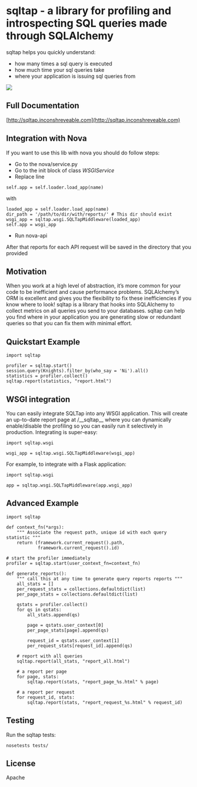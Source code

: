 # sqltap - a library for profiling and introspecting SQL queries made through SQLAlchemy

sqltap helps you quickly understand:

   * how many times a sql query is executed
   * how much time your sql queries take
   * where your application is issuing sql queries from

![](https://inconshreveable.github.io/sqltap/_images/sqltap-report-example.png)

## Full Documentation

[http://sqltap.inconshreveable.com](http://sqltap.inconshreveable.com)


## Integration with Nova

If you want to use this lib with nova you should do follow steps:

   * Go to the nova/service.py
   * Go to the init block of class *WSGIService*
   * Replace line

    self.app = self.loader.load_app(name)

with

    loaded_app = self.loader.load_app(name)
    dir_path = '/path/to/dir/with/reports/' # This dir should exist
    wsgi_app = sqltap.wsgi.SQLTapMiddleware(loaded_app)
    self.app = wsgi_app

   * Run nova-api

After that reports for each API request will be saved in the directory that you provided

## Motivation

When you work at a high level of abstraction, it’s more common for your code to be inefficient and cause performance problems. SQLAlchemy’s ORM is excellent and gives you the flexibility to fix these inefficiencies if you know where to look! sqltap is a library that hooks into SQLAlchemy to collect metrics on all queries you send to your databases. sqltap can help you find where in your application you are generating slow or redundant queries so that you can fix them with minimal effort.

## Quickstart Example
    
    import sqltap
    
    profiler = sqltap.start()
    session.query(Knights).filter_by(who_say = 'Ni').all()
    statistics = profiler.collect()
    sqltap.report(statistics, "report.html")
    
## WSGI integration

You can easily integrate SQLTap into any WSGI application. This will create an up-to-date report page at /\_\_sqltap\_\_ where
you can dynamically enable/disable the profiling so you can easily run it selectively in production. Integrating is super-easy:

    import sqltap.wsgi
    
    wsgi_app = sqltap.wsgi.SQLTapMiddleware(wsgi_app)
    
For example, to integrate with a Flask application:

    import sqltap.wsgi
    
    app = sqltap.wsgi.SQLTapMiddleware(app.wsgi_app)

## Advanced Example

    import sqltap

    def context_fn(*args):
        """ Associate the request path, unique id with each query statistic """
        return (framework.current_request().path,
                framework.current_request().id)

    # start the profiler immediately
    profiler = sqltap.start(user_context_fn=context_fn)

    def generate_reports():
        """ call this at any time to generate query reports reports """
        all_stats = []
        per_request_stats = collections.defaultdict(list)
        per_page_stats = collections.defaultdict(list)

        qstats = profiler.collect()
        for qs in qstats:
            all_stats.append(qs)

            page = qstats.user_context[0]
            per_page_stats[page].append(qs)

            request_id = qstats.user_context[1]
            per_request_stats[request_id].append(qs)

        # report with all queries
        sqltap.report(all_stats, "report_all.html")

        # a report per page
        for page, stats:
            sqltap.report(stats, "report_page_%s.html" % page)

        # a report per request
        for request_id, stats:
            sqltap.report(stats, "report_request_%s.html" % request_id)

## Testing
Run the sqltap tests:

    nosetests tests/

## License
Apache
